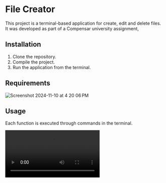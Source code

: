 # File Creator

This project is a terminal-based application for create, edit and delete files. It was developed as part of a Compensar university assignment,

## Installation

1. Clone the repository.
2. Compile the project.
3. Run the application from the terminal.

## Requirements

![Screenshot 2024-11-10 at 4 20 06 PM](https://github.com/user-attachments/assets/fdd8b993-f482-4bce-9404-daec2eadc0eb)

## Usage

Each function is executed through commands in the terminal. 

<video src="https://github-production-user-asset-6210df.s3.amazonaws.com/46028122/482945833-d24749c4-e3a9-47fd-a550-367d136b2333.mp4?X-Amz-Algorithm=AWS4-HMAC-SHA256&X-Amz-Credential=AKIAVCODYLSA53PQK4ZA%2F20250828%2Fus-east-1%2Fs3%2Faws4_request&X-Amz-Date=20250828T025148Z&X-Amz-Expires=300&X-Amz-Signature=ec1d49b7dfed2578d264b2489ed9ab5310fe0c576760a41d10a0c6f877e01013&X-Amz-SignedHeaders=host" with="300"/>


